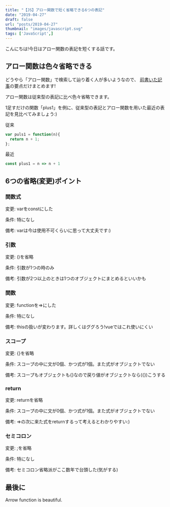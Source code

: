 ```yaml
---
title: "【JS】アロー関数で短く省略できる6つの表記"
date: "2019-04-27"
draft: false
url: "posts/2019-04-27"
thumbnail: "images/javascript.svg"
tags: ['JavaScript',]
---
```


こんにちは!今日はアロー関数の表記を短くする話です。

## アロー関数は色々省略できる

どうやら「アロー関数」で検索して辿り着く人が多いようなので、
[前書いた記事](../../posts/2019-03-25)の要点だけまとめます!

アロー関数は従来型の表記に比べ色々省略できます。

1足すだけの関数「plus1」を例に、従来型の表記とアロー関数を用いた最近の表記を見比べてみましょう:)

従来
```javascript
var puls1 = function(n){
  return n + 1;
};
```
最近
```javascript
const plus1 = n => n + 1
```

## 6つの省略(変更)ポイント

### 関数式
変更: varをconstにした

条件: 特になし

備考: varは今は使用不可くらいに思って大丈夫です:)

### 引数
変更: ()を省略

条件: 引数が1つの時のみ

備考: 引数が2つ以上のときは1つのオブジェクトにまとめるといいかも

### 関数
変更: functionを=>にした

条件: 特になし

備考: thisの扱いが変わります。詳しくはググろう!vueではこれ使いにくい

### スコープ
変更: {}を省略

条件: スコープの中に文が0個、かつ式が1個。また式がオブジェクトでない

備考: スコープもオブジェクトも{}なので戻り値がオブジェクトなら({})こうする

### return
変更: returnを省略

条件: スコープの中に文が0個、かつ式が1個。また式がオブジェクトでない

備考: =>の次に来た式をreturnするって考えるとわかりやすい:)

### セミコロン
変更: ;を省略

条件: 特になし

備考: セミコロン省略派がここ数年で台頭した(気がする)

## 最後に
Arrow function is beautiful.